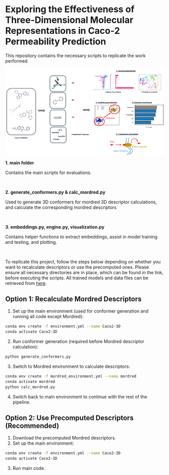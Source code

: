 # Exploring the Effectiveness of Three-Dimensional Molecular Representations in Caco-2 Permeability Prediction
This repository contains the necessary scripts to replicate the work performed.

![image_alt](https://github.com/ngpb99/Exploring-3D-Representations-For-Caco2-Permeability/blob/67bad9089b9a898a9369b3f37c48fdc75c2b459c/graphic.png)

**1. main folder**

Contains the main scripts for evaluations.

<br>

**2. generate_conformers.py & calc_mordred.py**

Used to generate 3D conformers for mordred 3D descriptor calculations, and calculate the corresponding mordred descriptors

<br>

**3. embeddings.py, engine.py, visualization.py**

Contains helper functions to extract embeddings, assist in model training and testing, and plotting.

<br>

To replicate this project, follow the steps below depending on whether you want to recalculate descriptors or use the precomputed ones. Please ensure all necessary directories are in place, which can be found in the link, before executing the scripts. All trained models and data files can be retrieved from [here](https://entuedu-my.sharepoint.com/:u:/g/personal/png032_e_ntu_edu_sg/EeCuNTFLvKNMtmV_P8ryiQgBl_DkqUudIG7HsAGZNUUXQQ?e=hV1a5A).
## Option 1: Recalculate Mordred Descriptors
1. Set up the main environment (used for conformer generation and running all code except Mordred):
```bash
conda env create -f environment.yml --name Caco2-3D
conda activate Caco2-3D
```
2. Run conformer generation (required before Mordred descriptor calculation):
```bash
python generate_conformers.py
```
3. Switch to Mordred environment to calculate descriptors:
```bash
conda env create -f mordred_environment.yml --name mordred
conda activate mordred
python calc_mordred.py
```
4. Switch back to main environment to continue with the rest of the pipeline.

## Option 2: Use Precomputed Descriptors (Recommended)
1. Download the precomputed Mordred descriptors.
2. Set up the main environment:
```bash
conda env create -f environment.yml --name Caco2-3D
conda activate Caco2-3D
```
3. Run main code.
